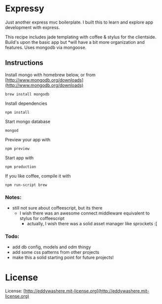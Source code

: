 # Expressy

Just another express mvc boilerplate. I built this to learn and explore app development with express.

This recipe includes jade templating with coffee & stylus for the clientside. Build's upon the basic app but *will have a bit more organization and features. Uses mongodb via mongoose.

## Instructions

Install mongo with homebrew below, or from [http://www.mongodb.org/downloads](http://www.mongodb.org/downloads)

    brew install mongodb

Install dependencies

	npm install

Start mongo database

    mongod

Preview your app with

    npm preview

Start app with

    npm production

If you like coffee, compile it with

    npm run-script brew

### Notes:

- still not sure about coffeescript, but its there
    - I wish there was an awesome connect middleware equivalent to stylus for coffeescript
        - actually, I wish there was a solid asset manager like sprockets :[

### Todo:

- add db config, models and odm thingy
- add some css patterns from other projects
- make this a solid starting point for future projects!

# License

License: [http://eddywashere.mit-license.org](http://eddywashere.mit-license.org)

